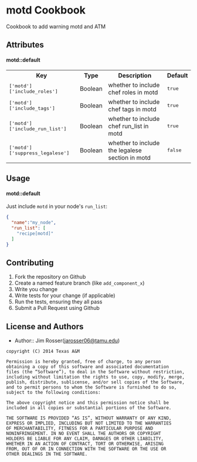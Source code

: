 motd Cookbook
=============
Cookbook to add warning motd and ATM

Attributes
----------
#### motd::default
<table>
  <tr>
    <th>Key</th>
    <th>Type</th>
    <th>Description</th>
    <th>Default</th>
  </tr>
  <tr>
    <td><tt>['motd']['include_roles']</tt></td>
    <td>Boolean</td>
    <td>whether to include chef roles in motd</td>
    <td><tt>true</tt></td>
  </tr>
  <tr>
    <td><tt>['motd']['include_tags']</tt></td>
    <td>Boolean</td>
    <td>whether to include chef tags in motd</td>
    <td><tt>true</tt></td>
  </tr>
  <tr>
    <td><tt>['motd']['include_run_list']</tt></td>
    <td>Boolean</td>
    <td>whether to include chef run_list in motd</td>
    <td><tt>true</tt></td>
  </tr>
  <tr>
    <td><tt>['motd']['suppress_legalese']</tt></td>
    <td>Boolean</td>
    <td>whether to include the legalese section in motd</td>
    <td><tt>false</tt></td>
  </tr>
</table>

Usage
-----
#### motd::default
Just include `motd` in your node's `run_list`:

```json
{
  "name":"my_node",
  "run_list": [
    "recipe[motd]"
  ]
}
```

Contributing
------------
1. Fork the repository on Github
2. Create a named feature branch (like `add_component_x`)
3. Write you change
4. Write tests for your change (if applicable)
5. Run the tests, ensuring they all pass
6. Submit a Pull Request using Github

License and Authors
-------------------
- Author:: Jim Rosser(jarosser06@tamu.edu)

```text
copyright (C) 2014 Texas A&M

Permission is hereby granted, free of charge, to any person
obtaining a copy of this software and associated documentation
files (the “Software”), to deal in the Software without restriction,
including without limitation the rights to use, copy, modify, merge,
publish, distribute, sublicense, and/or sell copies of the Software,
and to permit persons to whom the Software is furnished to do so,
subject to the following conditions:

The above copyright notice and this permission notice shall be
included in all copies or substantial portions of the Software.

THE SOFTWARE IS PROVIDED “AS IS”, WITHOUT WARRANTY OF ANY KIND,
EXPRESS OR IMPLIED, INCLUDING BUT NOT LIMITED TO THE WARRANTIES
OF MERCHANTABILITY, FITNESS FOR A PARTICULAR PURPOSE AND
NONINFRINGEMENT. IN NO EVENT SHALL THE AUTHORS OR COPYRIGHT
HOLDERS BE LIABLE FOR ANY CLAIM, DAMAGES OR OTHER LIABILITY,
WHETHER IN AN ACTION OF CONTRACT, TORT OR OTHERWISE, ARISING
FROM, OUT OF OR IN CONNECTION WITH THE SOFTWARE OR THE USE OR
OTHER DEALINGS IN THE SOFTWARE.
```

